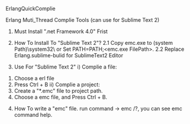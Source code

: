 ErlangQuickComplie




Erlang Muti_Thread Complie Tools (can use for Sublime Text 2)

1. Must Install ".net Framework 4.0" Frist

2. How To Install To "Sublime Text 2"?
2.1 Copy emc.exe to (system Path)\system32\ or Set PATH=PATH;<emc.exe FilePath>.
2.2 Replace Erlang.sublime-bulid for SublimeText2 Editor

3. Use For "Sublime Text 2"
i) Complie a file:
  1) Choose a erl file
  2) Press Ctrl + B
ii) Complie a project:
  1) Create a "*.emc" file to project path.
  2) Choose a emc file, and Press Ctrl + B.

4. How To write a "emc" file.
   run command -> emc /?, you can see emc command help.